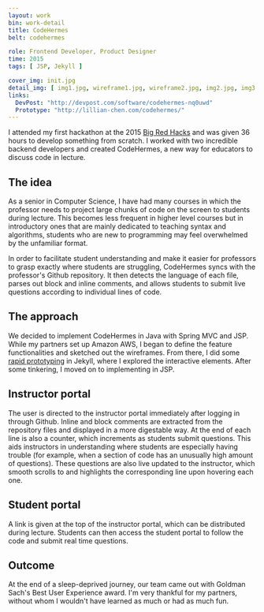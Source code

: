 ```yaml
---
layout: work
bin: work-detail
title: CodeHermes
belt: codehermes

role: Frontend Developer, Product Designer
time: 2015
tags: [ JSP, Jekyll ]

cover_img: init.jpg
detail_img: [ img1.jpg, wireframe1.jpg, wireframe2.jpg, img2.jpg, img3.jpg ]
links:
  DevPost: "http://devpost.com/software/codehermes-nq0uwd"
  Prototype: "http://lillian-chen.com/codehermes/"
---
```


I attended my first hackathon at the 2015 [Big Red Hacks][brh] and was given 36 hours to develop something from scratch. I worked with two incredible backend developers and created CodeHermes, a new way for educators to discuss code in lecture.

## The idea
As a senior in Computer Science, I have had many courses in which the professor needs to project large chunks of code on the screen to students during lecture. This becomes less frequent in higher level courses but in introductory ones that are mainly dedicated to teaching syntax and algorithms, students who are new to programming may feel overwhelmed by the unfamiliar format.

In order to facilitate student understanding and make it easier for professors to grasp exactly where students are struggling, CodeHermes syncs with the professor's Github repository. It then detects the language of each file, parses out block and inline comments, and allows students to submit live questions according to individual lines of code.

## The approach
We decided to implement CodeHermes in Java with Spring MVC and JSP. While my partners set up Amazon AWS, I began to define the feature functionalities and sketched out the wireframes. From there, I did some [rapid prototyping][prototype] in Jekyll, where I explored the interactive elements. After some tinkering, I moved on to implementing in JSP.

## Instructor portal
The user is directed to the instructor portal immediately after logging in through Github. Inline and block comments are extracted from the repository files and displayed in a more digestable way. At the end of each line is also a counter, which increments as students submit questions. This aids instructors in understanding where students are especially having trouble (for example, when a section of code has an unusually high amount of questions). These questions are also live updated to the instructor, which smooth scrolls to and highlights the corresponding line upon hovering each one.

## Student portal
A link is given at the top of the instructor portal, which can be distributed during lecture. Students can then access the student portal to follow the code and submit real time questions.

## Outcome
At the end of a sleep-deprived journey, our team came out with Goldman Sach's Best User Experience award. I'm very thankful for my partners, without whom I wouldn't have learned as much or had as much fun.

[brh]: http://www.bigredhacks.com/
[prototype]: http://lillian-chen.com/codehermes/
